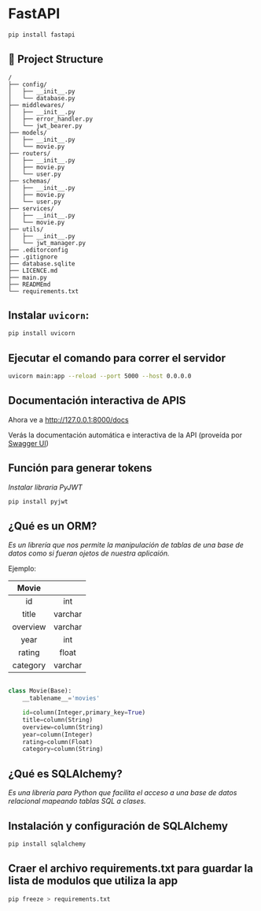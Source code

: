 # FastAPI

```sh
pip install fastapi
```
## 🚀 Project Structure

```text
/
├── config/
│   ├── __init__.py
│   └── database.py
├── middlewares/
│   ├── __init__.py
│   ├── error_handler.py
│   └── jwt_bearer.py   
├── models/
│   ├── __init__.py
│   └── movie.py
├── routers/
│   ├── __init__.py
│   ├── movie.py
│   └── user.py
├── schemas/
│   ├── __init__.py
│   ├── movie.py
│   └── user.py
├── services/
│   ├── __init__.py
│   └── movie.py
├── utils/
│   ├── __init__.py
│   └── jwt_manager.py
├── .editorconfig
├── .gitignore
├── database.sqlite
├── LICENCE.md
├── main.py
├── READMEmd
└── requirements.txt
```

## Instalar `uvicorn`:

```sh
pip install uvicorn
```

## Ejecutar el comando para correr el servidor

```sh
uvicorn main:app --reload --port 5000 --host 0.0.0.0
```

## Documentación interactiva de APIS

Ahora ve a http://127.0.0.1:8000/docs

Verás la documentación automática e interactiva de la API (proveída por [Swagger UI]('https://github.com/swagger-api/swagger-ui'))

## Función para generar tokens

_Instalar libraria PyJWT_

```sh
pip install pyjwt

```

## ¿Qué es un ORM?

_Es un librería que nos permite la manipulación de tablas de una base de datos como si fueran ojetos de nuestra aplicaión._

Ejemplo:

| Movie        |              |
| :-----------:| :-----------:|
| id           | int          |
| title        | varchar      |
| overview     | varchar      |
| year         | int          |
| rating       | float        |
| category     | varchar      |

```py

class Movie(Base):
    __tablename__='movies'

    id=column(Integer,primary_key=True)
    title=column(String)
    overview=column(String)
    year=column(Integer)
    rating=column(Float)
    category=column(String)

```

## ¿Qué es SQLAlchemy?

_Es una librería para Python que facilita el acceso a una base de datos relacional mapeando tablas SQL  a clases._

## Instalación y configuración de SQLAlchemy

```sh
pip install sqlalchemy
```

## Craer el archivo requirements.txt para guardar la lista de modulos que utiliza la app

```sh
pip freeze > requirements.txt

```

